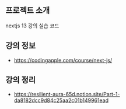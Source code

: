 ## 프로젝트 소개

nextjs 13 강의 실습 코드

## 강의 정보

- https://codingapple.com/course/next-js/

## 강의 정리

- https://resilient-aura-65d.notion.site/Part-1-da8182dcc9d84c25aa2c01b149961ead
